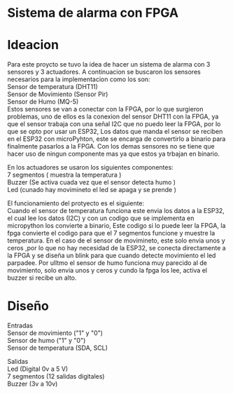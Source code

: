 # Sistema de alarma con FPGA

# Ideacion 

Para este proycto se tuvo la idea de hacer un sistema de alarma con 3 sensores y 3 actuadores. A continuacion se buscaron los sensores necesarios para la implementacion como los son:  
Sensor de temperatura (DHT11)  
Sensor de Movimiento (Sensor Pir)  
Sensor de Humo (MQ-5)  
Estos sensores se van a conectar con la FPGA, por lo que surgieron problemas, uno de ellos es la conexion del sensor DHT11 con la FPGA, ya que el sensor trabaja con una señal I2C que no puedo leer la FPGA, por lo que se opto por usar un ESP32, Los datos que manda el sensor se reciben en el ESP32 con microPyhton, este se encarga de convertirlo a binario para finalmente pasarlos a la FPGA. Con los demas sensores no se tiene que hacer uso de ningun componente mas ya que estos ya trbajan en binario.


En los actuadores se usaron los siguientes componentes:  
7 segmentos ( muestra la temperatura )  
Buzzer (Se activa cuada vez que el sensor detecta humo )  
Led (cunado hay movimineto el led se apaga y se prende )  

El funcionamiento del protyecto  es el siguiente:  
Cuando el sensor de temperatura funciona este envia los datos a la ESP32, el cual lee los datos (I2C) y con un codigo que se implementa en micropython los convierte a binario, Este codigo si lo puede leer la FPGA, la fpga convierte el codigo para que el 7 segmentos funcione y muestre la temperatura. En el caso de el sensor de movimineto, este solo envia unos y ceros ,por lo que no hay necesidad de la ESP32, se conecta directamente a la FPGA y se diseña un blink para que cuando detecte movimiento el led parpadee. Por ulltmo el sensor de humo funciona muy parecido al de movimiento, solo envia unos y ceros y cundo la fpga los lee, activa el buzzer si  recibe un alto.

# Diseño 

Entradas  
Sensor de movimiento ("1" y "0")  
Sensor de humo ("1" y "0")  
Sensor de temperatura (SDA, SCL)  

Salidas  
Led (Digital 0v a 5 V)  
7 segmentos (12 salidas digitales)  
Buzzer (3v a 10v)  





